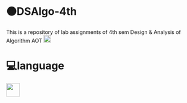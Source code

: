 # 🟠DSAlgo-4th
This is a repository of lab assignments of 4th sem Design & Analysis of Algorithm AOT 
<img width="20px" src="https://img.collegedekhocdn.com/media/img/institute/logo/1432740759.jpg"/>
# 💻language
<img width="36px" src="https://img.icons8.com/color/452/c-plus-plus-logo.png"/>
